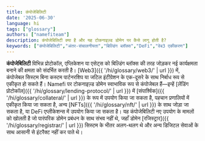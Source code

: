```yaml
---
title: कंपोजेबिलिटी
date: '2025-06-30'
language: hi
tags: ["glossary"]
authors: ["namefiteam"]
description: कंपोजेबिलिटी क्या है और यह टोकनाइज़्ड डोमेन पर कैसे लागू होती है?
keywords: ["कंपोजेबिलिटी","अंतर-संचालनीयता","बिल्डिंग ब्लॉक्स","DeFi","वेब3 एकीकरण"]
---
```


**कंपोजेबिलिटी** विभिन्न प्रोटोकॉल, एप्लिकेशन या एसेट्स को बिल्डिंग ब्लॉक्स की तरह जोड़कर नई कार्यक्षमता बनाने की क्षमता को संदर्भित करती है। [Web3]({{ '/hi/glossary/web3/' | url }}) में, कंपोजेबल सिस्टम बिना कस्टम पार्टनरशिप या जटिल इंटीग्रेशन के एक-दूसरे के साथ निर्बाध रूप से एकीकृत हो सकते हैं। Namefi पर टोकनाइज़्ड डोमेन स्वाभाविक रूप से कंपोजेबल हैं—इन्हें [लेंडिंग प्रोटोकॉल]({{ '/hi/glossary/lending-protocol/' | url }}) में [संपार्श्विक]({{ '/hi/glossary/collateral/' | url }}) के रूप में उपयोग किया जा सकता है, पहचान प्रणालियों में एकीकृत किया जा सकता है, अन्य [NFTs]({{ '/hi/glossary/nft/' | url }}) के साथ जोड़ा जा सकता है, या DeFi एप्लीकेशन्स में उपयोग किया जा सकता है। यह कंपोजेबिलिटी नए उपयोग के मामलों को खोलती है जो पारंपरिक डोमेन प्रबंधन के साथ संभव नहीं थे, जहाँ डोमेन [रजिस्ट्रार]({{ '/hi/glossary/registrar/' | url }}) सिस्टम के भीतर अलग-थलग थे और अन्य डिजिटल सेवाओं के साथ आसानी से इंटरैक्ट नहीं कर पाते थे।